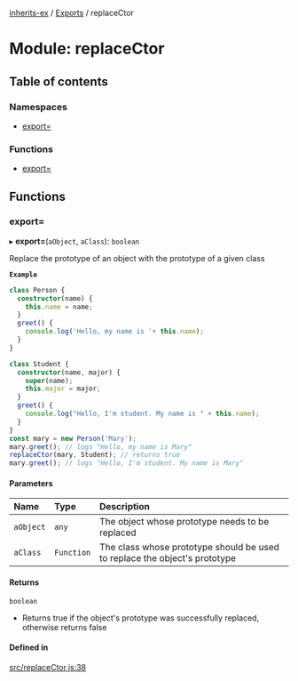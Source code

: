 [inherits-ex](../README.md) / [Exports](../modules.md) / replaceCtor

# Module: replaceCtor

## Table of contents

### Namespaces

- [export&#x3D;](replaceCtor.export_.md)

### Functions

- [export&#x3D;](replaceCtor.md#export&#x3D;)

## Functions

### export&#x3D;

▸ **export=**(`aObject`, `aClass`): `boolean`

Replace the prototype of an object with the prototype of a given class

**`Example`**

```ts
class Person {
  constructor(name) {
    this.name = name;
  }
  greet() {
    console.log('Hello, my name is '+ this.name);
  }
}

class Student {
  constructor(name, major) {
    super(name);
    this.major = major;
  }
  greet() {
    console.log("Hello, I'm student. My name is " + this.name);
  }
}
const mary = new Person('Mary');
mary.greet(); // logs "Hello, my name is Mary"
replaceCtor(mary, Student); // returns true
mary.greet(); // logs "Hello, I'm student. My name is Mary"
```

#### Parameters

| Name | Type | Description |
| :------ | :------ | :------ |
| `aObject` | `any` | The object whose prototype needs to be replaced |
| `aClass` | `Function` | The class whose prototype should be used to replace the object's prototype |

#### Returns

`boolean`

- Returns true if the object's prototype was successfully replaced, otherwise returns false

#### Defined in

[src/replaceCtor.js:38](https://github.com/snowyu/inherits-ex.js/blob/2bbec9d/src/replaceCtor.js#L38)
